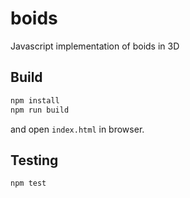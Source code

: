 # boids
Javascript implementation of boids in 3D

## Build
```sh
npm install
npm run build
```
and open `index.html` in browser.


## Testing

```sh
npm test
```